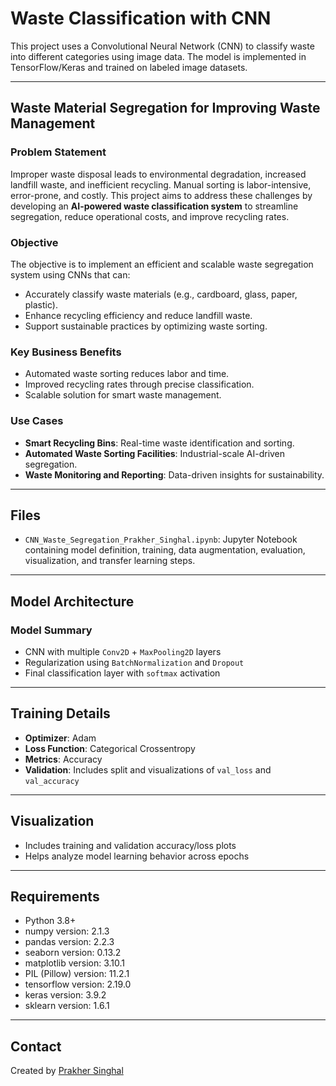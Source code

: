 # **Waste Classification with CNN**

This project uses a Convolutional Neural Network (CNN) to classify waste into different categories using image data. The model is implemented in TensorFlow/Keras and trained on labeled image datasets.

---

##  **Waste Material Segregation for Improving Waste Management**

###  Problem Statement

Improper waste disposal leads to environmental degradation, increased landfill waste, and inefficient recycling. Manual sorting is labor-intensive, error-prone, and costly. This project aims to address these challenges by developing an **AI-powered waste classification system** to streamline segregation, reduce operational costs, and improve recycling rates.

###  Objective

The objective is to implement an efficient and scalable waste segregation system using CNNs that can:

* Accurately classify waste materials (e.g., cardboard, glass, paper, plastic).
* Enhance recycling efficiency and reduce landfill waste.
* Support sustainable practices by optimizing waste sorting.

### Key Business Benefits

* Automated waste sorting reduces labor and time.
* Improved recycling rates through precise classification.
* Scalable solution for smart waste management.

### Use Cases

* **Smart Recycling Bins**: Real-time waste identification and sorting.
* **Automated Waste Sorting Facilities**: Industrial-scale AI-driven segregation.
* **Waste Monitoring and Reporting**: Data-driven insights for sustainability.

---

## Files

* `CNN_Waste_Segregation_Prakher_Singhal.ipynb`: Jupyter Notebook containing model definition, training, data augmentation,  evaluation, visualization, and transfer learning steps.

---

## Model Architecture

### Model Summary

* CNN with multiple `Conv2D` + `MaxPooling2D` layers
* Regularization using `BatchNormalization` and `Dropout`
* Final classification layer with `softmax` activation

---

## Training Details

* **Optimizer**: Adam
* **Loss Function**: Categorical Crossentropy
* **Metrics**: Accuracy
* **Validation**: Includes split and visualizations of `val_loss` and `val_accuracy`

---

## Visualization

* Includes training and validation accuracy/loss plots
* Helps analyze model learning behavior across epochs

---

## Requirements

* Python 3.8+
* numpy version: 2.1.3
* pandas version: 2.2.3
* seaborn version: 0.13.2
* matplotlib version: 3.10.1
* PIL (Pillow) version: 11.2.1
* tensorflow version: 2.19.0
* keras version: 3.9.2
* sklearn version: 1.6.1

---

## Contact

Created by [Prakher Singhal](https://github.com/prakherS)

